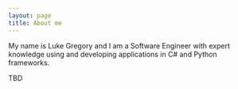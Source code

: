 ```yaml
---
layout: page
title: About me
---
```


My name is Luke Gregory and I am a Software Engineer with expert knowledge using and developing applications in C# and Python frameworks.

TBD